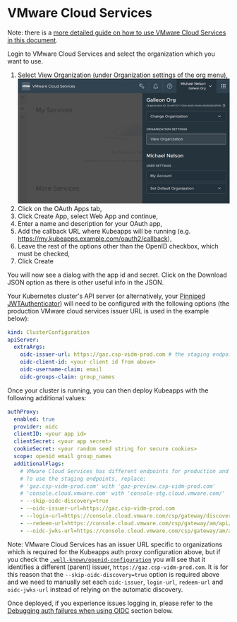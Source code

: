 # VMware Cloud Services

Note: there is a [more detailed guide on how to use VMware Cloud Services in this document](../step-by-step/kubeapps-on-tkg/step-1.md#step-12-configure-an-oidc-provider).

Login to VMware Cloud Services and select the organization which you want to use.

1. Select View Organization (under Organization settings of the org menu),
   ![Copying the bearer token](../img/csp-view-organization.png)
2. Click on the OAuth Apps tab,
3. Click Create App, select Web App and continue,
4. Enter a name and description for your OAuth app,
5. Add the callback URL where Kubeapps will be running (e.g. https://my.kubeapps.example.com/oauth2/callback),
6. Leave the rest of the options other than the OpenID checkbox, which must be checked,
7. Click Create

You will now see a dialog with the app id and secret. Click on the Download JSON option as there is other useful info in the JSON.

Your Kubernetes cluster's API server (or alternatively, your [Pinniped JWTAuthenticator](./using-an-OIDC-provider-with-pinniped.md)) will need to be configured with the following options (the production VMware cloud services issuer URL is used in the example below):

```yaml
kind: ClusterConfiguration
apiServer:
  extraArgs:
    oidc-issuer-url: https://gaz.csp-vidm-prod.com # the staging endpoint is 'https://gaz-preview.csp-vidm-prod.com'
    oidc-client-id: <your client id from above>
    oidc-username-claim: email
    oidc-groups-claim: group_names
```

Once your cluster is running, you can then deploy Kubeapps with the following additional values:

```yaml
authProxy:
  enabled: true
  provider: oidc
  clientID: <your app id>
  clientSecret: <your app secret>
  cookieSecret: <your random seed string for secure cookies>
  scope: openid email group_names
  additionalFlags:
    # VMware Cloud Services has different endpoints for production and staging:
    # To use the staging endpoints, replace:
    # 'gaz.csp-vidm-prod.com' with 'gaz-preview.csp-vidm-prod.com'
    # 'console.cloud.vmware.com' with 'console-stg.cloud.vmware.com/'
    - --skip-oidc-discovery=true
    - --oidc-issuer-url=https://gaz.csp-vidm-prod.com
    - --login-url=https://console.cloud.vmware.com/csp/gateway/discovery
    - --redeem-url=https://console.cloud.vmware.com/csp/gateway/am/api/auth/token
    - --oidc-jwks-url=https://console.cloud.vmware.com/csp/gateway/am/api/auth/token-public-key?format=jwks
```

Note: VMware Cloud Services has an issuer URL specific to organizations which is required for the Kubeapps auth proxy configuration above, but if you check the [`.well-known/openid-configuration`](https://console-stg.cloud.vmware.com/csp/gateway/am/api/.well-known/openid-configuration) you will see that it identifies a different (parent) issuer, `https://gaz.csp-vidm-prod.com`.
It is for this reason that the `--skip-oidc-discovery=true` option is required above and we need to manually set each `oidc-issuer`, `login-url`, `redeem-url` and `oidc-jwks-url` instead of relying on the automatic discovery.

Once deployed, if you experience issues logging in, please refer to the [Debugging auth failures when using OIDC](#debugging-auth-failures-when-using-oidc) section below.
